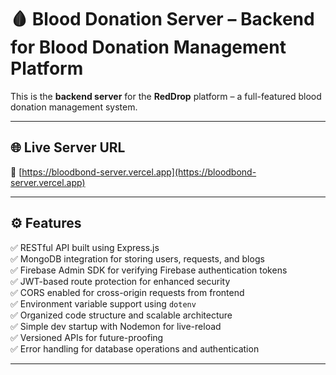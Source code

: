 # 🩸 Blood Donation Server – Backend for Blood Donation Management Platform

This is the **backend server** for the **RedDrop** platform – a full-featured blood donation management system.

---

## 🌐 Live Server URL

📡 [https://bloodbond-server.vercel.app](https://bloodbond-server.vercel.app)

---

## ⚙️ Features

✅ RESTful API built using Express.js  
✅ MongoDB integration for storing users, requests, and blogs  
✅ Firebase Admin SDK for verifying Firebase authentication tokens  
✅ JWT-based route protection for enhanced security  
✅ CORS enabled for cross-origin requests from frontend  
✅ Environment variable support using `dotenv`  
✅ Organized code structure and scalable architecture  
✅ Simple dev startup with Nodemon for live-reload  
✅ Versioned APIs for future-proofing  
✅ Error handling for database operations and authentication

---
